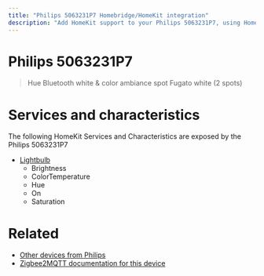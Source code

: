 ```yaml
---
title: "Philips 5063231P7 Homebridge/HomeKit integration"
description: "Add HomeKit support to your Philips 5063231P7, using Homebridge, Zigbee2MQTT and homebridge-z2m."
---
```

<!---
This file has been GENERATED using src/docgen/docgen.ts
DO NOT EDIT THIS FILE MANUALLY!
-->
# Philips 5063231P7
> Hue Bluetooth white & color ambiance spot Fugato white (2 spots)


# Services and characteristics
The following HomeKit Services and Characteristics are exposed by
the Philips 5063231P7

* [Lightbulb](../../light.md)
  * Brightness
  * ColorTemperature
  * Hue
  * On
  * Saturation


# Related
* [Other devices from Philips](../index.md#philips)
* [Zigbee2MQTT documentation for this device](https://www.zigbee2mqtt.io/devices/5063231P7.html)